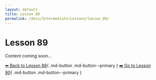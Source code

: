 ```yaml
---
layout: default
title: Lesson 89
permalink: /docs/Intermediate/Lessons/lesson_89/
---
```


# Lesson 89

Content coming soon...

[⬅️ Back to Lesson 88](lesson_88.md){ .md-button .md-button--primary }  [➡️ Go to Lesson 90](lesson_90.md){ .md-button .md-button--primary }
